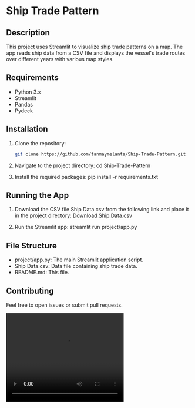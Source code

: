 # Ship Trade Pattern

## Description
This project uses Streamlit to visualize ship trade patterns on a map. The app reads ship data from a CSV file and displays the vessel's trade routes over different years with various map styles.

## Requirements
- Python 3.x
- Streamlit
- Pandas
- Pydeck

## Installation

1. Clone the repository:
   ```bash
   git clone https://github.com/tanmaymelanta/Ship-Trade-Pattern.git

2. Navigate to the project directory:
   cd Ship-Trade-Pattern

3. Install the required packages:
   pip install -r requirements.txt

## Running the App
1. Download the CSV file Ship Data.csv from the following link and place it in the project directory: [Download Ship Data.csv](https://drive.google.com/file/d/1jCZcf7xY4PdQKUgx7r_PJmX8wj8k1Z3x/view?usp=sharing)

2. Run the Streamlit app:
   streamlit run project/app.py

## File Structure
- project/app.py: The main Streamlit application script.
- Ship Data.csv: Data file containing ship trade data.
- README.md: This file.

## Contributing
Feel free to open issues or submit pull requests.

<video width="320" height="240" controls>
  <source src="https://drive.google.com/file/d/16jJHt6Dgy3GjRRvfFvJO9WKDvxvPZki6/view?usp=sharing" type="video/webm">
  Your browser does not support the video tag.
</video>
